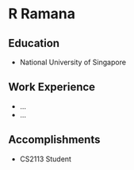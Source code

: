 # R Ramana

## Education
* National University of Singapore

## Work Experience
* ...
* ...

## Accomplishments
* CS2113 Student
